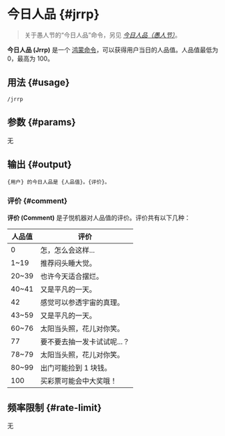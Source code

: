 # 今日人品 {#jrrp}

> 关于愚人节的“今日人品”命令，另见 *[今日人品（愚人节）](/timeline/jrrp.md)*。

**今日人品 (Jrrp)** 是一个 [鸿蒙命令](/harmony/)，可以获得用户当日的人品值。人品值最低为 0，最高为 100。

## 用法 {#usage}

```
/jrrp
```

## 参数 {#params}

无

## 输出 {#output}

```
{用户} 的今日人品是 {人品值}。{评价}。
```

### 评价 {#comment}

**评价 (Comment)** 是子悦机器对人品值的评价。评价共有以下几种：

| 人品值   | 评价              |
|-------|-----------------|
| 0     | 怎，怎么会这样...      |
| 1~19  | 推荐闷头睡大觉。        |
| 20~39 | 也许今天适合摆烂。       |
| 40~41 | 又是平凡的一天。        |
| 42    | 感觉可以参透宇宙的真理。    |
| 43~59 | 又是平凡的一天。        |
| 60~76 | 太阳当头照，花儿对你笑。    |
| 77    | 要不要去抽一发卡试试呢...？ |
| 78~79 | 太阳当头照，花儿对你笑。    |
| 80~99 | 出门可能捡到 1 块钱。    |
| 100   | 买彩票可能会中大奖哦！     |

## 频率限制 {#rate-limit}

无